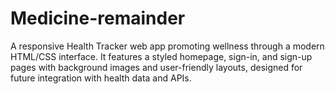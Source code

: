 # Medicine-remainder
A responsive Health Tracker web app promoting wellness through a modern HTML/CSS interface. It features a styled homepage, sign-in, and sign-up pages with background images and user-friendly layouts, designed for future integration with health data and APIs.
